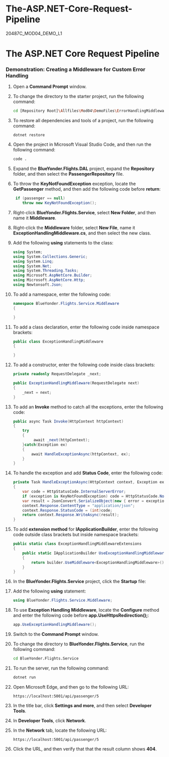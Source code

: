 # The-ASP.NET-Core-Request-Pipeline
20487C_MOD04_DEMO_L1


# The ASP.NET Core Request Pipeline

### Demonstration: Creating a Middleware for Custom Error Handling

1. Open a **Command Prompt** window.

2. To change the directory to the starter project, run the following command:

   ```bash
   cd [Repository Root]\Allfiles\Mod04\DemoFiles\ErrorHandlingMiddleware\Starter
   ```

3. To restore all dependencies and tools of a project, run the following command:

   ```base
   dotnet restore
   ```

4. Open the project in Microsoft Visual Studio Code, and then run the following command:

   ```bash
   code .
   ```

5. Expand the **BlueYonder.Flights.DAL** project, expand the **Repository** folder, and then select the **PassengerRepository** file.

6. To throw the **KeyNotFoundException** exception, locate the **GetPassenger** method, and then add the following code before **return**:

   ```cs
    if (passenger == null)
       throw new KeyNotFoundException();
   ```

7. Right-click **BlueYonder.Flights.Service**, select **New Folder**, and then name it **Middleware**.

8. Right-click the **Middleware** folder, select **New File**, name it **ExceptionHandlingMiddleware.cs**, and then select the new class.

9. Add the following **using** statements to the class:

   ```cs
   using System;
   using System.Collections.Generic;
   using System.Linq;
   using System.Net;
   using System.Threading.Tasks;
   using Microsoft.AspNetCore.Builder;
   using Microsoft.AspNetCore.Http;
   using Newtonsoft.Json;
   ```

10. To add a namespace, enter the following code:

    ```cs
    namespace BlueYonder.Flights.Service.Middleware
    {
    
    }
    ```

11. To add a class declaration, enter the following code inside namespace brackets:

    ```cs
    public class ExceptionHandlingMiddleware
    {
    
    }
    ```

12. To add a constructor, enter the following code inside class brackets:

    ```cs
    private readonly RequestDelegate _next;
    
    public ExceptionHandlingMiddleware(RequestDelegate next)
    {
        _next = next;
    }
    ```

13. To add an **Invoke** method to catch all the exceptions, enter the following code:

    ```cs
    public async Task Invoke(HttpContext httpContext)
    {
        try
        {
             await _next(httpContext);
        }catch(Exception ex)
        {
            await HandleExceptionAsync(httpContext, ex);
        }
    }
    ```

14. To handle the exception and add **Status Code**, enter the following code:

    ```cs
    private Task HandleExceptionAsync(HttpContext context, Exception exception)
    {
        var code = HttpStatusCode.InternalServerError;
        if (exception is KeyNotFoundException) code = HttpStatusCode.NotFound;
        var result = JsonConvert.SerializeObject(new { error = exception.Message });
        context.Response.ContentType = "application/json";
        context.Response.StatusCode = (int)code;
        return context.Response.WriteAsync(result);
    }
    ```

15. To add **extension method** for **IApplicationBuilder**, enter the following code outside class brackets but inside namespace brackets:

    ```cs
    public static class ExceptionHandlingMiddlewareExtensions
    {
        public static IApplicationBuilder UseExceptionHandlingMiddleware(this IApplicationBuilder builder)
        {
            return builder.UseMiddleware<ExceptionHandlingMiddleware>();
        }
    }
    ```

16. In the **BlueYonder.Flights.Service** project, click the **Startup** file:

17. Add the following **using** statement:

    ```cs
    using BlueYonder.Flights.Service.Middleware;
    ```

18. To use **Exception Handling Middleware**, locate the **Configure** method and enter the following code before **app.UseHttpsRedirection();**:

    ```cs
    app.UseExceptionHandlingMiddleware();
    ```

19. Switch to the **Command Prompt** window.

20. To change the directory to **BlueYonder.Flights.Service**, run the following command:

    ```bash
    cd BlueYonder.Flights.Service  
    ```

21. To run the server, run the following command:

    ```bash
    dotnet run
    ```

22. Open Microsoft Edge, and then go to the following URL:

    ```url
    https://localhost:5001/api/passenger/5
    ```

23. In the title bar, click **Settings and more**, and then select **Developer Tools**.

24. In **Developer Tools**, click **Network**.

25. In the **Network** tab, locate the following URL:

    ```url
    https://localhost:5001/api/passenger/5
    ```

26. Click the URL, and then verify that that the result column shows **404**.
